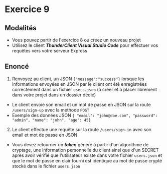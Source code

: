 # Exercice 9

## Modalités

- Vous pouvez partir de l'exercice 8 ou créez un nouveau projet
- Utilisez le client ***ThunderClient Visual Studio Code*** pour effectuer vos requêtes vers votre serveur Express

## Enoncé

1. Renvoyez au client, un JSON `{"message":"success"}` lorsque les informations envoyées en JSON par le client ont été enregistrées correctement dans un fichier `users.json` (à créer et à placer librement dans votre projet dans un dossier dédié)
- Le client envoie son email et un mot de passe en JSON sur la route `/users/sign-up` avec la méthode `POST`
- Exemple des données JSON  `{ "email": "john@doe.com", "password": "admin", "name": "john", "age": 45}`
2. Le client effectue une requête sur la route `/users/sign-in` avec son email et mot de passe en JSON.

- Vous devez retourner un ***token*** généré à partir d'un algorithme de cryptage, une information personnelle du client ainsi que d'un SECRET après avoir vérifié que l'utilisateur existe dans votre fichier `users.json` et que le mot de passe en clair fourni est identique au mot de passe crypté stocké dans le fichier `users.json` 